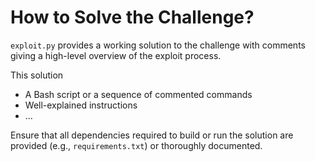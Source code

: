 # How to Solve the Challenge?

`exploit.py` provides a working solution to the challenge with comments giving a high-level overview of the exploit process.

This solution

- A Bash script or a sequence of commented commands
- Well-explained instructions
- ...

Ensure that all dependencies required to build or run the solution are provided (e.g., `requirements.txt`) or thoroughly documented.

